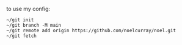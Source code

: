 to use my config:
```
~/git init
~/git branch -M main 
~/git remote add origin https://github.com/noelcurray/noel.git
~/git fetch
```
